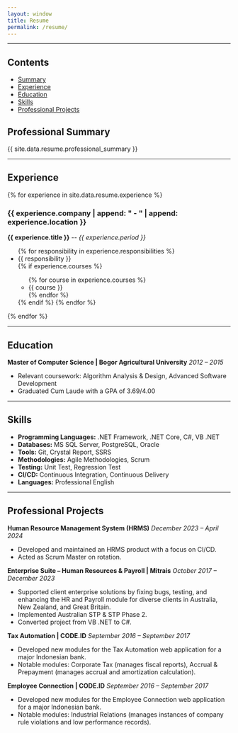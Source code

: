 ```yaml
---
layout: window
title: Resume
permalink: /resume/
---
```


---

## Contents

- [Summary](#professional-summary)
- [Experience](#experience)
- [Education](#education)
- [Skills](#skills)
- [Professional Projects](#professional-projects)

## Professional Summary

{{ site.data.resume.professional_summary }}

---

## Experience

{% for experience in site.data.resume.experience %}

  <h3>{{ experience.company | append: " - " | append: experience.location }}</h3>
  <p><strong>{{ experience.title }}</strong> -- <i>{{ experience.period }}</i></p>
  <ul>
  {% for responsibility in experience.responsibilities %}
    <li>{{ responsibility }}</li>
    {% if experience.courses %}
    <ul>
      {% for course in experience.courses %}
        <li>{{ course }}</li>
      {% endfor %}
    </ul>
    {% endif %}
  {% endfor %}
  </ul>
{% endfor %}

---

## Education

**Master of Computer Science | Bogor Agricultural University**
_2012 – 2015_

- Relevant coursework: Algorithm Analysis & Design, Advanced Software Development
- Graduated Cum Laude with a GPA of 3.69/4.00

---

## Skills

- **Programming Languages:** .NET Framework, .NET Core, C#, VB .NET
- **Databases:** MS SQL Server, PostgreSQL, Oracle
- **Tools:** Git, Crystal Report, SSRS
- **Methodologies:** Agile Methodologies, Scrum
- **Testing:** Unit Test, Regression Test
- **CI/CD:** Continuous Integration, Continuous Delivery
- **Languages:** Professional English

---

## Professional Projects

**Human Resource Management System (HRMS)**
_December 2023 – April 2024_

- Developed and maintained an HRMS product with a focus on CI/CD.
- Acted as Scrum Master on rotation.

**Enterprise Suite – Human Resources & Payroll | Mitrais**
_October 2017 – December 2023_

- Supported client enterprise solutions by fixing bugs, testing, and enhancing the HR and Payroll module for diverse clients in Australia, New Zealand, and Great Britain.
- Implemented Australian STP & STP Phase 2.
- Converted project from VB .NET to C#.

**Tax Automation | CODE.ID**
_September 2016 – September 2017_

- Developed new modules for the Tax Automation web application for a major Indonesian bank.
- Notable modules: Corporate Tax (manages fiscal reports), Accrual & Prepayment (manages accrual and amortization calculation).

**Employee Connection | CODE.ID**
_September 2016 – September 2017_

- Developed new modules for the Employee Connection web application for a major Indonesian bank.
- Notable modules: Industrial Relations (manages instances of company rule violations and low performance records).
